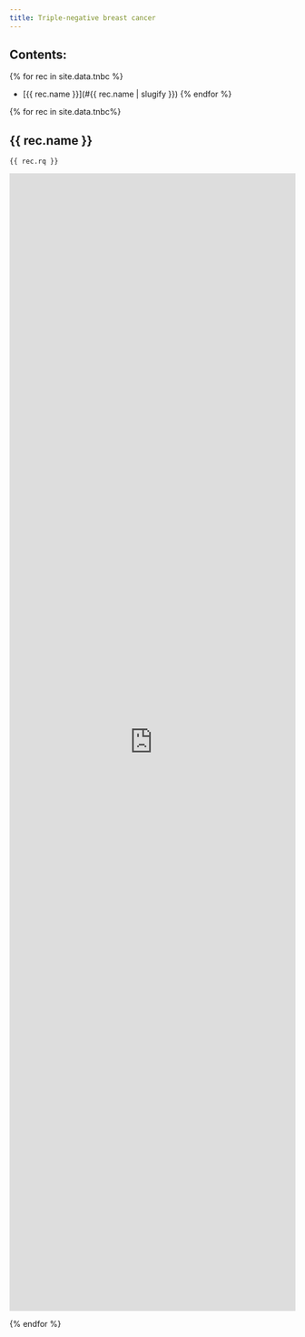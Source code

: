 ```yaml
---
title: Triple-negative breast cancer
---
```


## Contents:
{% for rec in site.data.tnbc %}
 - [{{ rec.name }}](#{{ rec.name | slugify }})
{% endfor %}

{% for rec in site.data.tnbc%}
## {{ rec.name }}

```sparql
{{ rec.rq }}
```

<iframe style="width: 100%; height: 50vh; border: none;"
        src="https://query.wikidata.org/embed.html#{{ rec.rq | uri_escape }}"
        referrerpolicy="origin" sandbox="allow-scripts allow-same-origin allow-popups">
</iframe>

{% endfor %}
